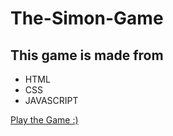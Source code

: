 # The-Simon-Game
## This game is made from 
- HTML
- CSS
- JAVASCRIPT

[Play the Game :)](https://thesimongamefrombk.netlify.app/)
